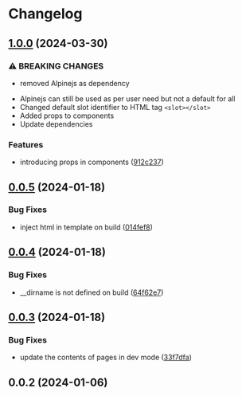 # Changelog

## [1.0.0](https://github.com/henryhale/vite-plugin-unit/compare/v0.0.5...v1.0.0) (2024-03-30)


### ⚠ BREAKING CHANGES

* removed Alpinejs as dependency

- Alpinejs can still be used as per user need but not a default for all
- Changed default slot identifier to HTML tag `<slot></slot>`
- Added props to components
- Update dependencies

### Features

* introducing props in components ([912c237](https://github.com/henryhale/vite-plugin-unit/commit/912c23747754bcc6e0c73590c95de4375b5929ed))

## [0.0.5](https://github.com/henryhale/vite-plugin-unit/compare/v0.0.4...v0.0.5) (2024-01-18)


### Bug Fixes

* inject html in template on build ([014fef8](https://github.com/henryhale/vite-plugin-unit/commit/014fef83fec9cd2c8dfc06abb40988cb4ecf69f4))

## [0.0.4](https://github.com/henryhale/vite-plugin-unit/compare/v0.0.3...v0.0.4) (2024-01-18)


### Bug Fixes

* __dirname is not defined on build ([64f62e7](https://github.com/henryhale/vite-plugin-unit/commit/64f62e7f004e2d77744ec5cd80d4c761ae0b3dd2))

## [0.0.3](https://github.com/henryhale/vite-plugin-unit/compare/v0.0.2...v0.0.3) (2024-01-18)


### Bug Fixes

* update the contents of pages in dev mode ([33f7dfa](https://github.com/henryhale/vite-plugin-unit/commit/33f7dfaebe08e43df361ff281759984359988d6c))

## 0.0.2 (2024-01-06)
